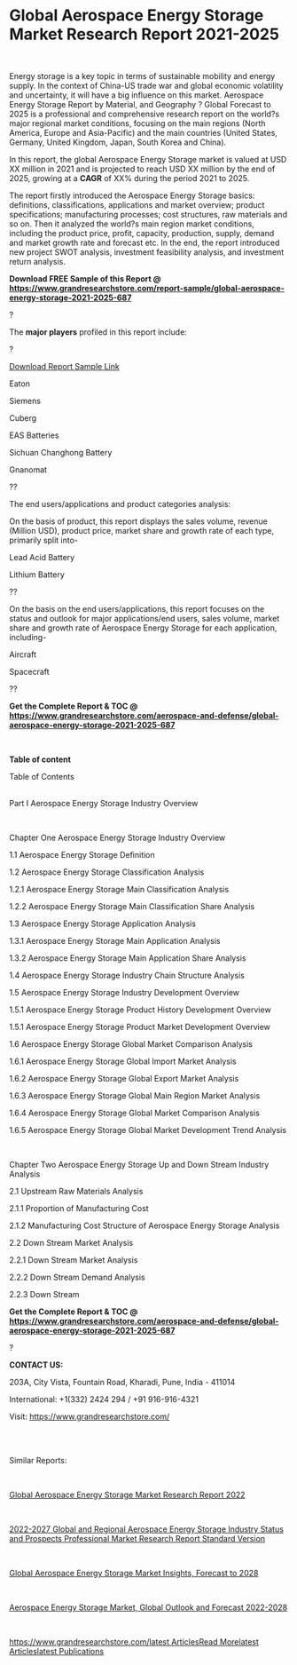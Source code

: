 <h1>Global Aerospace Energy Storage Market Research Report 2021-2025</h1><br/><p>Energy storage is a key topic in terms of sustainable mobility and energy supply. In the context of China-US trade war and global economic volatility and uncertainty, it will have a big influence on this market. Aerospace Energy Storage Report by Material, and Geography ? Global Forecast to 2025 is a professional and comprehensive research report on the world?s major regional market conditions, focusing on the main regions (North America, Europe and Asia-Pacific) and the main countries (United States, Germany, United Kingdom, Japan, South Korea and China).</p>
 
 
 
 <p>In this report, the global Aerospace Energy Storage market is valued at USD XX million in 2021 and is projected to reach USD XX million by the end of 2025, growing at a <strong>CAGR</strong> of XX% during the period 2021 to 2025.</p>
 
 
 
 <p>The report firstly introduced the Aerospace Energy Storage basics: definitions, classifications, applications and market overview; product specifications; manufacturing processes; cost structures, raw materials and so on. Then it analyzed the world?s main region market conditions, including the product price, profit, capacity, production, supply, demand and market growth rate and forecast etc. In the end, the report introduced new project SWOT analysis, investment feasibility analysis, and investment return analysis.</p>
 
 
 
 <div><b>Download FREE Sample of this Report @ <a href="https://www.grandresearchstore.com/report-sample/global-aerospace-energy-storage-2021-2025-687">https://www.grandresearchstore.com/report-sample/global-aerospace-energy-storage-2021-2025-687</a></b></div>
 
 
 
 <p>? </p>
 
 
 
 <p>The <strong>major players</strong> profiled in this report include:</p>
 
 
 
 <p>? </p>
 
 
 
 <p><a href="https://www.grandresearchstore.com/mr-admin/report-sample/global-aerospace-energy-storage-2021-2025-687">Download Report Sample Link</a></p>
 
 
 
 <p>Eaton</p>
 
 
 
 <p>Siemens</p>
 
 
 
 <p>Cuberg</p>
 
 
 
 <p>EAS Batteries</p>
 
 
 
 <p>Sichuan Changhong Battery</p>
 
 
 
 <p>Gnanomat</p>
 
 
 
 <p>??</p>
 
 
 
 <p>The end users/applications and product categories analysis:</p>
 
 
 
 <p>On the basis of product, this report displays the sales volume, revenue (Million USD), product price, market share and growth rate of each type, primarily split into-</p>
 
 
 
 <p>Lead Acid Battery</p>
 
 
 
 <p>Lithium Battery</p>
 
 
 
 <p>??</p>
 
 
 
 <p>On the basis on the end users/applications, this report focuses on the status and outlook for major applications/end users, sales volume, market share and growth rate of Aerospace Energy Storage for each application, including-</p>
 
 
 
 <p>Aircraft</p>
 
 
 
 <p>Spacecraft</p>
 
 
 
 <p>??</p>
 
 
 
 <div><b>Get the Complete Report & TOC @ <a href="https://www.grandresearchstore.com/aerospace-and-defense/global-aerospace-energy-storage-2021-2025-687">https://www.grandresearchstore.com/aerospace-and-defense/global-aerospace-energy-storage-2021-2025-687</a></b></div>
 
 
 
 <p><br />
 
 <b>Table of content</b></p>
 
 
 
 <p>Table of Contents<br />
 
 <br />
 
 Part I Aerospace Energy Storage Industry Overview<br />
 
 <br />
 
 Chapter One Aerospace Energy Storage Industry Overview<br />
 
 1.1 Aerospace Energy Storage Definition<br />
 
 1.2 Aerospace Energy Storage Classification Analysis<br />
 
 1.2.1 Aerospace Energy Storage Main Classification Analysis<br />
 
 1.2.2 Aerospace Energy Storage Main Classification Share Analysis<br />
 
 1.3 Aerospace Energy Storage Application Analysis<br />
 
 1.3.1 Aerospace Energy Storage Main Application Analysis<br />
 
 1.3.2 Aerospace Energy Storage Main Application Share Analysis<br />
 
 1.4 Aerospace Energy Storage Industry Chain Structure Analysis<br />
 
 1.5 Aerospace Energy Storage Industry Development Overview<br />
 
 1.5.1 Aerospace Energy Storage Product History Development Overview<br />
 
 1.5.1 Aerospace Energy Storage Product Market Development Overview<br />
 
 1.6 Aerospace Energy Storage Global Market Comparison Analysis<br />
 
 1.6.1 Aerospace Energy Storage Global Import Market Analysis<br />
 
 1.6.2 Aerospace Energy Storage Global Export Market Analysis<br />
 
 1.6.3 Aerospace Energy Storage Global Main Region Market Analysis<br />
 
 1.6.4 Aerospace Energy Storage Global Market Comparison Analysis<br />
 
 1.6.5 Aerospace Energy Storage Global Market Development Trend Analysis<br />
 
 <br />
 
 Chapter Two Aerospace Energy Storage Up and Down Stream Industry Analysis<br />
 
 2.1 Upstream Raw Materials Analysis<br />
 
 2.1.1 Proportion of Manufacturing Cost<br />
 
 2.1.2 Manufacturing Cost Structure of Aerospace Energy Storage Analysis<br />
 
 2.2 Down Stream Market Analysis<br />
 
 2.2.1 Down Stream Market Analysis<br />
 
 2.2.2 Down Stream Demand Analysis<br />
 
 2.2.3 Down Stream</p>
 
 
 
 <div><b>Get the Complete Report & TOC @ <a href="https://www.grandresearchstore.com/aerospace-and-defense/global-aerospace-energy-storage-2021-2025-687">https://www.grandresearchstore.com/aerospace-and-defense/global-aerospace-energy-storage-2021-2025-687</a></b></div>
 
 
 
 <p>? </p>
 
 
 
 <p><b>CONTACT US:</b><br />
 
 203A, City Vista, Fountain Road, Kharadi, Pune, India - 411014<br />
 
 International: +1(332) 2424 294 / +91 916-916-4321<br />
 
 Visit: <a href="https://www.grandresearchstore.com/">https://www.grandresearchstore.com/</a><br />
 
 <br />
 
 <br />
 
 Similar Reports:<br />
 
 <br />
 
 <a href="https://www.grandresearchstore.com/energy-and-natural-resources/global-aerospace-energy-storage-2022-547">Global Aerospace Energy Storage Market Research Report 2022</a><br />
 
 <br />
 
 <a href="https://www.grandresearchstore.com/energy-and-natural-resources/global-regional-aerospace-energy-storage-2022-2027-716">2022-2027 Global and Regional Aerospace Energy Storage Industry Status and Prospects Professional Market Research Report Standard Version</a><br />
 
 <br />
 
 <a href="https://www.grandresearchstore.com/energy-and-natural-resources/global-aerospace-energy-storage-2028-607">Global Aerospace Energy Storage Market Insights, Forecast to 2028</a><br />
 
 <br />
 
 <a href="https://www.grandresearchstore.com/energy-and-natural-resources/global-aerospace-energy-storage-forecast-2022-2028-79">Aerospace Energy Storage Market, Global Outlook and Forecast 2022-2028</a><br />
 
 <br />
 
 <a href="https://gyeongbokgung.com">https://www.grandresearchstore.com/</a><a href="https://hallyeomaritime.com">latest Articles</a><a href="https://jingwansa.com">Read More</a><a href="https://nguoiviet.jp/">latest Articles</a><a href="https://www.intelmarketresearch.com/">latest Publications</a></p>
